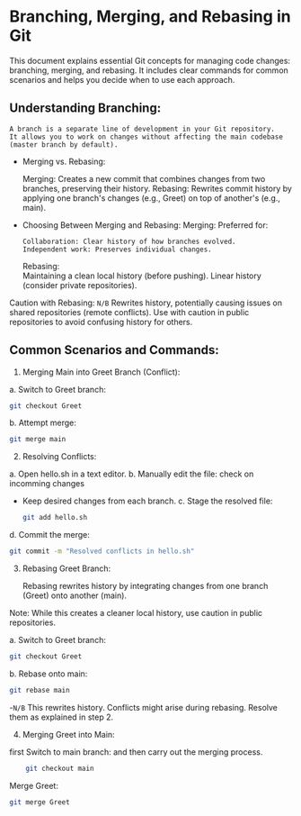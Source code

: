 # Branching, Merging, and Rebasing in Git

This document explains essential Git concepts for managing code changes: branching, merging, and rebasing. It includes clear commands for common scenarios and helps you decide when to use each approach.

## Understanding Branching:

    A branch is a separate line of development in your Git repository.
    It allows you to work on changes without affecting the main codebase (master branch by default).

* Merging vs. Rebasing:

    Merging: Creates a new commit that combines changes from two branches, preserving their history.
    Rebasing: Rewrites commit history by applying one branch's changes (e.g., Greet) on top of another's (e.g., main).

* Choosing Between Merging and Rebasing:
    Merging: Preferred for: 
    
      Collaboration: Clear history of how branches evolved.
      Independent work: Preserves individual changes.
        
       
    Rebasing:      
        Maintaining a clean local history (before pushing).
        Linear history (consider private repositories).

Caution with Rebasing:
`N/B`
    Rewrites history, potentially causing issues on shared repositories (remote conflicts).
    Use with caution in public repositories to avoid confusing history for others.

## Common Scenarios and Commands:

1. Merging Main into Greet Branch (Conflict):

a. Switch to Greet branch:

  ```bash
  git checkout Greet
  ```

b. Attempt merge:

  ```bash
  git merge main
  ```
2. Resolving Conflicts:

a. Open hello.sh in a text editor.
b. Manually edit the file:
check on incomming changes
- Keep desired changes from each branch.
c. Stage the resolved file:

  ```bash
  git add hello.sh
  ```

d. Commit the merge:

  ```bash
  git commit -m "Resolved conflicts in hello.sh"
  ```

3. Rebasing Greet Branch:

    Rebasing rewrites history by integrating changes from one branch (Greet) onto another (main).

Note: While this creates a cleaner local history, use caution in public repositories.

a. Switch to Greet branch:

  ```bash
  git checkout Greet
  ```

b. Rebase onto main:

  ```bash
  git rebase main
  ```

  -`N/B` This rewrites history. Conflicts might arise during rebasing. Resolve them as explained in step 2.

4. Merging Greet into Main:

 first Switch to main branch: and then carry out the merging process.
  
``` bash
    git checkout main
```

Merge Greet:
``` bash
git merge Greet
 ```



